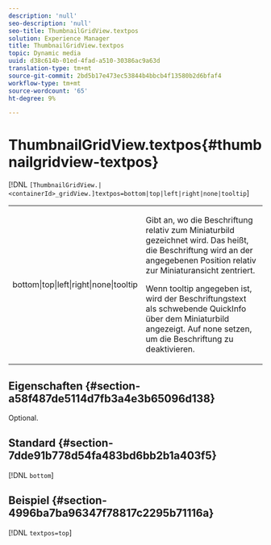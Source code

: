 ```yaml
---
description: 'null'
seo-description: 'null'
seo-title: ThumbnailGridView.textpos
solution: Experience Manager
title: ThumbnailGridView.textpos
topic: Dynamic media
uuid: d38c614b-01ed-4fad-a510-30386ac9a63d
translation-type: tm+mt
source-git-commit: 2bd5b17e473ec53844b4bbcb4f13580b2d6bfaf4
workflow-type: tm+mt
source-wordcount: '65'
ht-degree: 9%

---
```



# ThumbnailGridView.textpos{#thumbnailgridview-textpos}

[!DNL `[ThumbnailGridView.|<containerId>_gridView.]textpos=bottom|top|left|right|none|tooltip`]

<table id="table_1BEBE260769B4A0C9E9F5016D2FA68A0"> 
 <tbody> 
  <tr> 
   <td> <p> <span class="codeph"> bottom|top|left|right|none|tooltip</span> </p> </td> 
   <td> <p> Gibt an, wo die Beschriftung relativ zum Miniaturbild gezeichnet wird. Das heißt, die Beschriftung wird an der angegebenen Position relativ zur Miniaturansicht zentriert. </p> <p>Wenn <span class="codeph"> tooltip</span> angegeben ist, wird der Beschriftungstext als schwebende QuickInfo über dem Miniaturbild angezeigt. Auf <span class="codeph"> none</span> setzen, um die Beschriftung zu deaktivieren. </p> </td> 
  </tr> 
 </tbody> 
</table>

## Eigenschaften {#section-a58f487de5114d7fb3a4e3b65096d138}

Optional.

## Standard {#section-7dde91b778d54fa483bd6bb2b1a403f5}

[!DNL `bottom`]

## Beispiel {#section-4996ba7ba96347f78817c2295b71116a}

[!DNL `textpos=top`]
